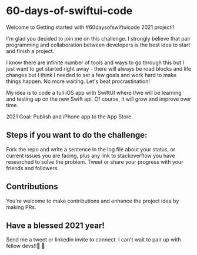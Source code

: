 # 60-days-of-swiftui-code

Welcome to Getting started with #60daysofswiftuicode 2021 project!! 

I'm glad you decided to join me on this challenge. I strongly believe that pair programming and collaboration between developers is the best idea to start and finish a project.

I know there are infinite number of tools and ways to go through this but I just want to get started right away - there will always be road blocks and life changes but I think I needed to set a few goals and work hard to make things happen. No more waiting. Let's beat procrastination!

My idea is to code a full iOS app with SwiftUI where I/we will be learning and testing up on the new Swift api. Of course, it will grow and improve over time.

2021 Goal: Publish and iPhone app to the App Store.

## Steps if you want to do the challenge:
Fork the repo and write a sentence in the log file about your status, or current issues you are facing, plus any link to stackoverflow you have researched to solve the problem. Tweet or share your progress with your friends and followers.

## Contributions
You're welcome to make contributions and enhance the project idea by making PRs.

## Have a blessed 2021 year!
Send me a tweet or linkedin invite to connect. I can't wait to pair up with fellow devs!!🧰 🚀


